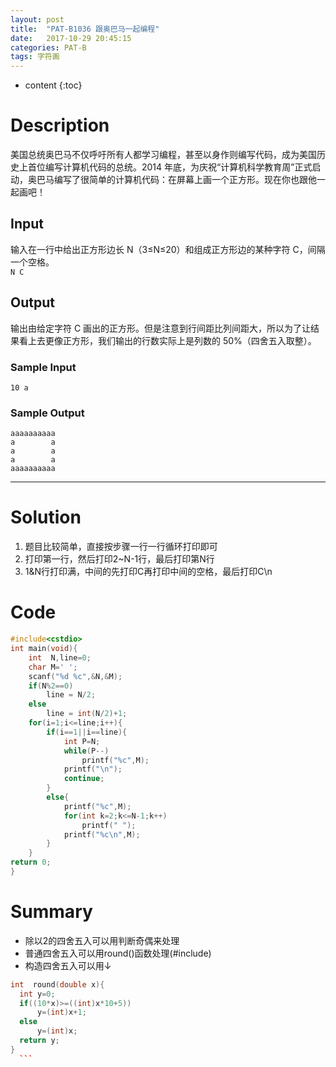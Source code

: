 ```yaml
---
layout: post
title:  "PAT-B1036 跟奥巴马一起编程"
date:   2017-10-29 20:45:15
categories: PAT-B
tags: 字符画 
---
```


* content
{:toc}


# Description
美国总统奥巴马不仅呼吁所有人都学习编程，甚至以身作则编写代码，成为美国历史上首位编写计算机代码的总统。2014 年底，为庆祝“计算机科学教育周”正式启动，奥巴马编写了很简单的计算机代码：在屏幕上画一个正方形。现在你也跟他一起画吧！  

## Input
输入在一行中给出正方形边长 N（3≤N≤20）和组成正方形边的某种字符 C，间隔一个空格。  
`N C`  

## Output  
输出由给定字符 C 画出的正方形。但是注意到行间距比列间距大，所以为了让结果看上去更像正方形，我们输出的行数实际上是列数的 50%（四舍五入取整）。   

### Sample Input
    10 a

### Sample Output    
	aaaaaaaaaa
	a        a
	a        a
	a        a
	aaaaaaaaaa

---
# Solution

 1. 题目比较简单，直接按步骤一行一行循环打印即可
 2. 打印第一行，然后打印2~N-1行，最后打印第N行
 3. 1&N行打印满，中间的先打印C再打印中间的空格，最后打印C\n

# Code 

```c++
#include<cstdio>
int main(void){
	int  N,line=0;
	char M=' ';
	scanf("%d %c",&N,&M);
	if(N%2==0)
		line = N/2;
	else
		line = int(N/2)+1;
	for(i=1;i<=line;i++){
		if(i==1||i==line){
			int P=N;
			while(P--)
				printf("%c",M);
			printf("\n");
			continue;
		}
		else{
			printf("%c",M);
			for(int k=2;k<=N-1;k++)
				printf(" ");
			printf("%c\n",M);
		}
	}
return 0;
} 
```

# Summary

 - 除以2的四舍五入可以用判断奇偶来处理
 - 普通四舍五入可以用round()函数处理(#include<cmath>)
 - 构造四舍五入可以用↓ 
  ```c++
 int  round(double x){
	int y=0;
	if((10*x)>=((int)x*10+5))
		y=(int)x+1;
	else
		y=(int)x;
	return y;
}
	```
 
